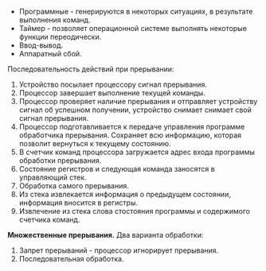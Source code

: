 * Программные - генерируются в некоторых ситуациях, в результате выполнения команд.
* Таймер - позволяет операционной системе выполнять некоторые функции переодически.
* Ввод-вывод.
* Аппаратный сбой.


Последовательность действий при прерывании:
1. Устройство посылает процессору сигнал прерывания.
2. Процессор завершает выполнение текущей команды.
3. Процессор проверяет наличие прерывания и отправляет устройству сигнал об успешном получении, устройство снимает снимает свой сигнал прерывания.
4. Процессор подготавливается к передаче управления программе обработчика прерывания. Сохраняет всю информацию, которая позволит вернуться к текущему состоянию.
5. В счетчик команд процессора загружается адрес входа программы обработки прерывания. 
6. Состояние регистров и следующая команда заносятся в управляющий стек.
7. Обработка самого прерывания.
8. Из стека извлекается информация о предыдущем состоянии, информация вносится в регистры.
9. Извлечение из стека слова стостояния программы и содержимого счетчика команд.

**Множественные прерывания.**
Два варианта обработки:
1. Запрет прерываний - процессор игнорирует прерывания.
2. Последовательная обработка.